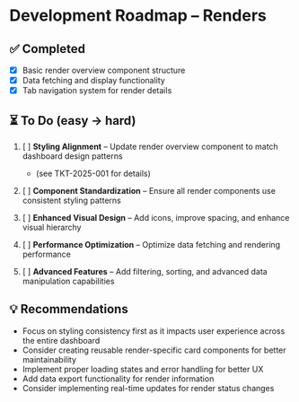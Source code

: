 # Development Roadmap – Renders

## ✅ Completed

- [x] Basic render overview component structure
- [x] Data fetching and display functionality
- [x] Tab navigation system for render details

## ⏳ To Do (easy → hard)

1. [ ] **Styling Alignment** – Update render overview component to match dashboard design patterns

   - (see TKT-2025-001 for details)

2. [ ] **Component Standardization** – Ensure all render components use consistent styling patterns

3. [ ] **Enhanced Visual Design** – Add icons, improve spacing, and enhance visual hierarchy

4. [ ] **Performance Optimization** – Optimize data fetching and rendering performance

5. [ ] **Advanced Features** – Add filtering, sorting, and advanced data manipulation capabilities

## 💡 Recommendations

- Focus on styling consistency first as it impacts user experience across the entire dashboard
- Consider creating reusable render-specific card components for better maintainability
- Implement proper loading states and error handling for better UX
- Add data export functionality for render information
- Consider implementing real-time updates for render status changes
